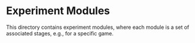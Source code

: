# Experiment Modules

This directory contains experiment modules, where each module is a set
of associated stages, e.g., for a specific game.
